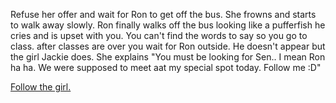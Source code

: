 Refuse her offer and wait for Ron to get off the bus. She frowns and starts to walk away slowly. Ron finally walks off the bus looking like a pufferfish he cries and is upset with you. You can't find the words to say so you go to class. after classes are over you wait for Ron outside. He doesn't appear but the girl Jackie does. She explains "You must be looking for Sen.. I mean Ron ha ha. We were supposed to meet aat my special spot today. Follow me :D"

[Follow the girl.](follow-girl.md)